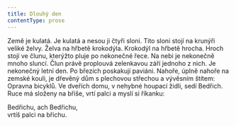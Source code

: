 ```yaml
---
title: Dlouhý den
contentType: prose
---
```


<section>

Země je kulatá. Je kulatá a nesou ji čtyři sloni. Tito sloni stojí na krunýři veliké želvy. Želva na hřbetě krokodýla. Krokodýl na hřbetě hrocha. Hroch stojí ve člunu, kterýžto pluje po nekonečné řece. Na nebi je nekonečně mnoho sluncí. Člun právě proplouvá zelenkavou září jednoho z nich. Je nekonečný letní den. Po březích poskakují paviáni. Nahoře, úplně nahoře na zemské kouli, je dřevěný dům s plechovou střechou a vývěsním štítem: Opravna bicyklů. Ve dveřích domu, v nehybné houpací židli, sedí Bedřich. Ruce má složeny na břiše, vrtí palci a myslí si říkanku:

Bedřichu, ach Bedřichu,  
vrtíš palci na břichu.

</section>
